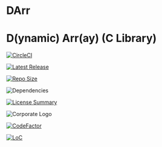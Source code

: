 # DArr
D(ynamic) Arr(ay) (C Library)
==========

[![CircleCI](https://img.shields.io/circleci/build/github/InnovAnon-Inc/DArr/?color=%23FF1100&logo=InnovAnon%2C%20Inc.&logoColor=%23FF1133&style=plastic)](https://circleci.com/gh/InnovAnon-Inc/DArr/)

[![Latest Release](https://img.shields.io/github/commits-since/InnovAnon-Inc/DArr//latest?color=%23FF1100&include_prereleases&logo=InnovAnon%2C%20Inc.&logoColor=%23FF1133&style=plastic)](https://github.com/InnovAnon-Inc/DArr//releases/latest)

[![Repo Size](https://img.shields.io/github/repo-size/InnovAnon-Inc/DArr/?color=%23FF1100&logo=InnovAnon%2C%20Inc.&logoColor=%23FF1133&style=plastic)](https://github.com/InnovAnon-Inc/DArr/)

![Dependencies](https://img.shields.io/librariesio/github/InnovAnon-Inc/DArr/?color=%23FF1100&style=plastic)

[![License Summary](https://img.shields.io/github/license/InnovAnon-Inc/DArr/?color=%23FF1100&label=Free%20Code%20for%20a%20Free%20World%21&logo=InnovAnon%2C%20Inc.&logoColor=%23FF1133&style=plastic)](https://tldrlegal.com/license/unlicense#summary)

![Corporate Logo](https://i.imgur.com/UD8y4Is.gif)

[![CodeFactor](https://www.codefactor.io/repository/github/InnovAnon-Inc/DArr/badge)](https://www.codefactor.io/repository/github/InnovAnon-Inc/DArr/)

[![LoC](https://tokei.rs/b1/github/InnovAnon-Inc/DArr/?category=code)](https://github.com/InnovAnon-Inc/DArr/)

